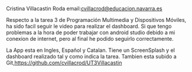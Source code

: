 Cristina Villacastin Roda 
email:cvillacrod@educacion.navarra.es

Respecto a la tarea 3 de Programación Multimedia y Dispositivos Móviles, ha sido facil seguir le video para realizar el dashboard.
Si que tengo problemas a la hora de poder trabajar con android studio debido a mi conexion de internet, pero al final he podido seguirlo correctamente.

La App esta en Ingles, Español y Catalan. Tiene un ScreenSplash y el dashboard realizado tal y como indica la tarea.
Tambien esta subido a Git,https://github.com/cvillacrod/UT3Villacastin
